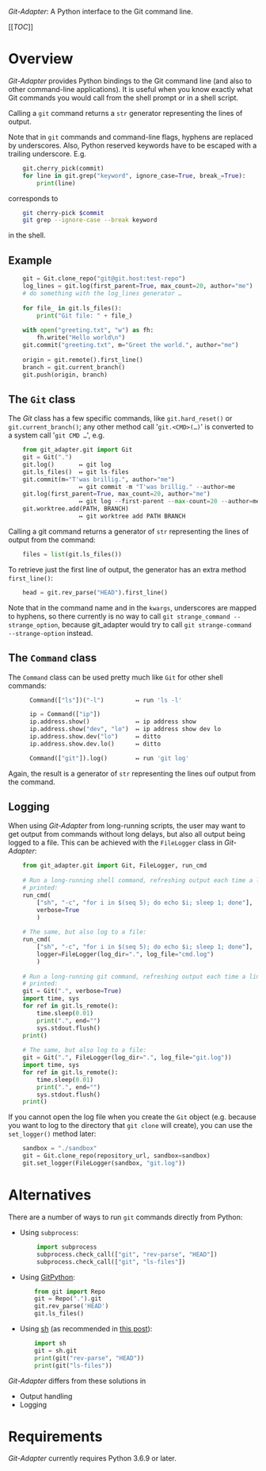 *Git-Adapter*: A Python interface to the Git command line.

[[_TOC_]]

# Overview

*Git-Adapter* provides Python bindings to the Git command line (and also
to other command-line applications).
It is useful when you know exactly what Git commands you would call from
the shell prompt or in a shell script.

Calling a `git` command returns a `str` generator representing the lines
of output.

Note that in `git` commands and command-line flags, hyphens are replaced
by underscores.
Also, Python reserved keywords have to be escaped with a trailing
underscore.
E.g.

```python
    git.cherry_pick(commit)
    for line in git.grep("keyword", ignore_case=True, break_=True):
        print(line)
```

corresponds to

```sh
    git cherry-pick $commit
    git grep --ignore-case --break keyword
```

in the shell.


## Example

```python
    git = Git.clone_repo("git@git.host:test-repo")
    log_lines = git.log(first_parent=True, max_count=20, author="me")
    # do something with the log_lines generator …
    
    for file_ in git.ls_files():
        print("Git file: " + file_)
    
    with open("greeting.txt", "w") as fh:
        fh.write("Hello world\n")
    git.commit("greeting.txt", m="Greet the world.", author="me")
    
    origin = git.remote().first_line()
    branch = git.current_branch()
    git.push(origin, branch)
```


## The `Git` class

The *Git* class has a few specific commands, like `git.hard_reset()` or
`git.current_branch()`; any other method call '`git.<CMD>(…)`' is converted
to a system call '`git CMD …`', e.g.

```python
    from git_adapter.git import Git
    git = Git(".")
    git.log()       ↦ git log
    git.ls_files()  ↦ git ls-files
    git.commit(m="T'was brillig.", author="me")
                    ↦ git commit -m "T'was brillig." --author=me
    git.log(first_parent=True, max_count=20, author="me")
                    ↦ git log --first-parent --max-count=20 --author=me
    git.worktree.add(PATH, BRANCH)
                    ↦ git worktree add PATH BRANCH
```

Calling a git command returns a generator of `str` representing the lines of
output from the command:

```python
    files = list(git.ls_files())
```

To retrieve just the first line of output, the generator has an extra
method `first_line()`:

```python
    head = git.rev_parse("HEAD").first_line()
```

Note that in the command name and in the `kwargs`, underscores are mapped to
hyphens, so there currently is no way to call
`git strange_command --strange_option`, because git\_adapter would try to
call `git strange-command --strange-option` instead.


## The `Command` class

The `Command` class can be used pretty much like `Git` for other shell
commands:

```python
      Command(["ls"])("-l")         ↦ run 'ls -l'

      ip = Command(["ip"])
      ip.address.show()             ↦ ip address show
      ip.address.show("dev", "lo")  ↦ ip address show dev lo
      ip.address.show.dev("lo")     ↦ ditto
      ip.address.show.dev.lo()      ↦ ditto

      Command(["git"]).log()        ↦ run 'git log'
```

Again, the result is a generator of `str` representing the lines ouf
output from the command.


## Logging

When using *Git-Adapter* from long-running scripts, the user may want to
get output from commands without long delays, but also all output being
logged to a file.
This can be achieved with the `FileLogger` class in *Git-Adapter*:

```python
    from git_adapter.git import Git, FileLogger, run_cmd
    
    # Run a long-running shell command, refreshing output each time a line is
    # printed:
    run_cmd(
        ["sh", "-c", "for i in $(seq 5); do echo $i; sleep 1; done"],
        verbose=True
        )
    
    # The same, but also log to a file:
    run_cmd(
        ["sh", "-c", "for i in $(seq 5); do echo $i; sleep 1; done"],
        logger=FileLogger(log_dir=".", log_file="cmd.log")
        )
    
    # Run a long-running git command, refreshing output each time a line is
    # printed:
    git = Git(".", verbose=True)
    import time, sys
    for ref in git.ls_remote():
        time.sleep(0.01)
        print(".", end="")
        sys.stdout.flush()
    print()
    
    # The same, but also log to a file:
    git = Git(".", FileLogger(log_dir=".", log_file="git.log"))
    import time, sys
    for ref in git.ls_remote():
        time.sleep(0.01)
        print(".", end="")
        sys.stdout.flush()
    print()
```

If you cannot open the log file when you create the `Git` object (e.g.
because you want to log to the directory that `git clone` will create), you
can use the `set_logger()` method later:

```python
    sandbox = "./sandbox"
    git = Git.clone_repo(repository_url, sandbox=sandbox)
    git.set_logger(FileLogger(sandbox, "git.log"))
```


# Alternatives

There are a number of ways to run `git` commands directly from Python:

- Using `subprocess`:

```python
        import subprocess
        subprocess.check_call(["git", "rev-parse", "HEAD"])
        subprocess.check_call(["git", "ls-files"])
```

- Using [GitPython](https://gitpython.readthedocs.io/en/stable/tutorial.html#using-git-directly):

  ```python
      from git import Repo
      git = Repo(".").git
      git.rev_parse('HEAD')
      git.ls_files()
  ```

- Using [sh](https://github.com/amoffat/sh) (as recommended in [this post](https://stackoverflow.com/a/8578096)):
   
  ```python 
      import sh
      git = sh.git
      print(git("rev-parse", "HEAD"))
      print(git("ls-files"))
  ```

*Git-Adapter* differs from these solutions in

-   Output handling
-   Logging


# Requirements

*Git-Adapter* currently requires Python 3.6.9 or later.

